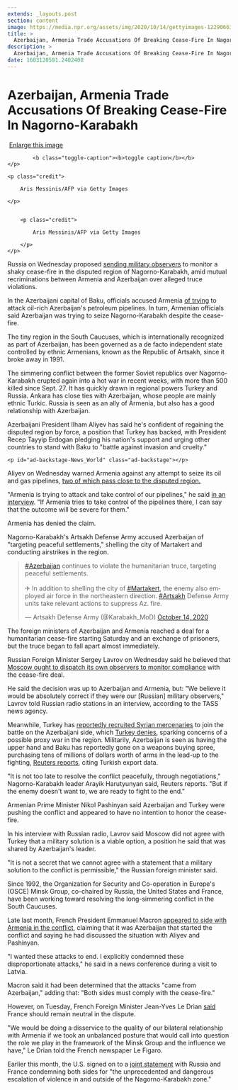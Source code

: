 ```yaml
--- 
extends: _layouts.post 
section: content 
image: https://media.npr.org/assets/img/2020/10/14/gettyimages-1229066399_wide-07acaadaa1e22198cdd802be314231a404a29e1a.jpg?s=1400 
title: > 
  Azerbaijan, Armenia Trade Accusations Of Breaking Cease-Fire In Nagorno-Karabakh 
description: > 
  Azerbaijan, Armenia Trade Accusations Of Breaking Cease-Fire In Nagorno-KarabakhEnlarge this image toggle caption Aris Messinis/AFP via Getty Images Aris Messinis/AFP via Getty ImagesRussia on Wednesday proposed sending military observers to monitor a shaky cease-fire in the disputed region of Nagorno-Karabakh, amid mutual recriminations between Armenia and Azerbaijan over alleged truce violations.In turn, Armenian officials said Azerbaijan was trying to seize Nagorno-Karabakh despite the cease-fire.Russia is seen as an ally of Armenia, but also has a good relationship with Azerbaijan.Armenian Prime Minister Nikol Pashinyan said Azerbaijan and Turkey were pushing the conflict and appeared to have no intention to honor the cease-fire.Macron said it had been determined that the attacks "came from Azerbaijan," adding that: "Both sides must comply with the cease-fire." 
date: 1603120581.2402408 
--- 
```

<div><p class="storytitle">
      <h1>Azerbaijan, Armenia Trade Accusations Of Breaking Cease-Fire In Nagorno-Karabakh</h1>
   
   
   
</p><img src="https://media.npr.org/assets/img/2020/10/14/gettyimages-1229066399_sq-e3bc25980ad3a68f7304dce62f73766f9288de57-s1100-c15.jpg" class="img lazyOnLoad" alt="">
        <a class="enlargelink" href="https://media.npr.org/assets/img/2020/10/14/gettyimages-1229066399_sq-e3bc25980ad3a68f7304dce62f73766f9288de57-s1200.jpg">Enlarge this image</a>
        <p class="caption-wrap">
         


            <b class="toggle-caption"><b>toggle caption</b></b>
    </p>

    <p class="credit">
        
        Aris Messinis/AFP via Getty Images
        
    </p>
<img alt="">
    <p class="image_data">
         
        <p class="credit">
            
            Aris Messinis/AFP via Getty Images
            
        </p>
    </p>
<p>Russia on Wednesday proposed <a href="https://tass.com/politics/1212035">sending military observers</a> to monitor a shaky cease-fire in the disputed region of Nagorno-Karabakh, amid mutual recriminations between Armenia and Azerbaijan over alleged truce violations.</p>   <p>In the Azerbaijani capital of Baku, officials accused Armenia <a href="https://www.reuters.com/article/armenia-azerbaijan-int/nagorno-karabakh-tensions-rise-sharply-azerbaijan-warns-over-pipelines-idUSKBN26Z12D">of trying</a> to attack oil-rich Azerbaijan's petroleum pipelines. In turn, Armenian officials<strong> </strong>said Azerbaijan was trying to seize Nagorno-Karabakh despite the cease-fire. </p>   <p>The tiny region in the South Caucuses, which is internationally recognized as part of Azerbaijan, has been governed as a de facto independent state controlled by ethnic Armenians, known as the Republic of Artsakh, since it broke away in 1991.</p>   <p>The simmering conflict between the former Soviet republics over Nagorno-Karabakh erupted again into a hot war in recent weeks, with more than 500 killed since Sept. 27. It has quickly drawn in regional powers Turkey and Russia. Ankara has close ties with Azerbaijan, whose people are mainly ethnic Turkic. Russia is seen as an ally of Armenia, but also has a good relationship with Azerbaijan.</p>   <p>Azerbaijani President Ilham Aliyev has said he's confident of regaining the disputed region by force, a position that Turkey has backed, with President Recep Tayyip Erdogan pledging his nation's support and urging other countries to stand with Baku to "battle against invasion and cruelty."</p>   
    

    <p id="ad-backstage-News_World" class="ad-backstage"></p>

   <p>Aliyev on Wednesday warned Armenia against any attempt to seize its oil and gas pipelines, <a href="https://www.rferl.org/a/nagorno-karabakh-explainer-conflict-azerbaijan-armenia/27656158.html">two of which pass close to the disputed region.</a></p>   <p>"Armenia is trying to attack and take control of our pipelines," he said <a href="https://www.reuters.com/article/us-armenia-azerbaijan-pipelines/azeri-leader-warns-of-consequences-if-armenia-moves-on-gas-pipelines-idUSKBN26Z14B">in an interview</a>. "If Armenia tries to take control of the pipelines there, I can say that the outcome will be severe for them."</p>   <p>Armenia has denied the claim.</p>   <p>Nagorno-Karabakh's Artsakh Defense Army accused Azerbaijan of "targeting peaceful settlements," shelling the city of Martakert and conducting airstrikes in the region.</p>   <blockquote class="twitter-tweet"><p lang="en" dir="ltr"><a href="https://twitter.com/hashtag/Azerbaijan?src=hash&amp;ref_src=twsrc%5Etfw">#Azerbaijan</a> continues to violate the humanitarian truce, targeting peaceful settlements.<br><br>&#9992; In addition to shelling the city of <a href="https://twitter.com/hashtag/Martakert?src=hash&amp;ref_src=twsrc%5Etfw">#Martakert</a>, the enemy also employed air force in the northeastern direction. <a href="https://twitter.com/hashtag/Artsakh?src=hash&amp;ref_src=twsrc%5Etfw">#Artsakh</a> Defense Army units take relevant actions to suppress Az. fire.</p>&#8212; Artsakh Defense Army (@Karabakh_MoD) <a href="https://twitter.com/Karabakh_MoD/status/1316312302120038400?ref_src=twsrc%5Etfw">October 14, 2020</a></blockquote>  
   <p>The foreign ministers of Azerbaijan and Armenia reached a deal for a humanitarian cease-fire starting Saturday and an exchange of prisoners, but the truce began to fall apart almost immediately.</p>   <p>Russian Foreign Minister Sergey Lavrov on Wednesday said he believed that <a href="https://www.themoscowtimes.com/2020/10/14/russian-peacekeepers-should-monitor-nagorno-karabakh-ceasefire-lavrov-a71747">Moscow ought to dispatch its own observers to monitor compliance</a> with the cease-fire deal.</p>   <p>He said the decision was up to Azerbaijan and Armenia, but: "We believe it would be absolutely correct if they were our [Russian] military observers," Lavrov told Russian radio stations in an interview, according to the TASS news agency. </p>   <p>Meanwhile, Turkey has <a href="https://www.washingtonpost.com/world/middle_east/azerbaijan-armenia-turkey-nagorno-karabakh/2020/10/13/2cdca1e6-08bf-11eb-8719-0df159d14794_story.html">reportedly recruited Syrian mercenaries</a> to join the battle on the Azerbaijani side, which <a href="https://www.aljazeera.com/news/2020/10/14/red-cross-says-hundreds-of-thousands-affected-live-updates">Turkey denies</a>, sparking concerns of a possible proxy war in the region. Militarily, Azerbaijan is seen as having the upper hand and Baku has reportedly gone on a weapons buying spree, purchasing tens of millions of dollars worth of arms in the lead-up to the fighting, <a href="https://www.reuters.com/article/us-armenia-azerbaijan/nagorno-karabakh-tensions-rise-sharply-azerbaijan-warns-over-pipelines-idUSKBN26Z11E">Reuters reports</a>, citing Turkish export data.</p>   <p>"It is not too late to resolve the conflict peacefully, through negotiations," Nagorno-Karabakh leader Arayik Harutyunyan said, Reuters reports. "But if the enemy doesn't want to, we are ready to fight to the end." </p>   <p>Armenian Prime Minister Nikol Pashinyan said Azerbaijan and Turkey were pushing the conflict and appeared to have no intention to honor the cease-fire.</p>   <p>In his interview with Russian radio, Lavrov said Moscow did not agree with Turkey that a military solution is a viable option, a position he said that was shared by Azerbaijan's leader.</p>   <p>"It is not a secret that we cannot agree with a statement that a military solution to the conflict is permissible," the Russian foreign minister said.</p>   <p>Since 1992, the Organization for Security and Co-operation in Europe's (OSCE) Minsk Group, co-chaired by Russia, the United States and France, have been working toward resolving the long-simmering conflict in the South Caucuses.</p>   <p>Late last month, French President Emmanuel Macron <a href="https://www.aa.com.tr/en/europe/france-sides-with-armenia-in-conflict-with-azerbaijan/1990924">appeared to side with Armenia in the conflict</a>, claiming that it was Azerbaijan that started the conflict and saying he had discussed the situation with Aliyev and Pashinyan.</p>   <p>"I wanted these attacks to end. I explicitly condemned these disproportionate attacks," he said in a news conference during a visit to Latvia.</p>   <p>Macron said it had been determined that the attacks "came from Azerbaijan," adding that: "Both sides must comply with the cease-fire." </p>   <p>However, on Tuesday, French Foreign Minister Jean-Yves Le Drian <a href="https://www.aa.com.tr/en/europe/french-minister-urges-neutrality-on-nagorno-karabakh/2005427">said</a> France should remain neutral in the dispute. </p>   <p>"We would be doing a disservice to the quality of our bilateral relationship with Armenia if we took an unbalanced posture that would call into question the role we play in the framework of the Minsk Group and the influence we have," Le Drian told the French newspaper Le Figaro.</p>   <p>Earlier this month, the U.S. signed on to a <a href="https://www.state.gov/joint-statement-calling-for-a-ceasefire-in-nagorno-karabakh/">joint statement</a> with Russia and France condemning both sides for "the unprecedented and dangerous escalation of violence in and outside of the Nagorno-Karabakh zone."</p>
</div>